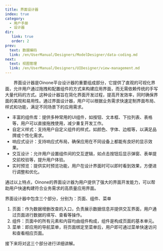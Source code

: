 ```yaml
---
title: 界面设计器
index: true
category:
  - 用户手册
  - 设计器
dir:
   link: true
   order: 2
prev:
  text: 数据编码
  link: /en/UserManual/Designers/ModelDesigner/data-coding.md
next:
  text: 视图管理
  link: /en/UserManual/Designers/UIDesigner/view-management.md
---
```

&emsp;&emsp;界面设计器是Oinone平台设计器的重要组成部分，它提供了直观的可视化界面，允许用户通过拖拽和配置组件的方式来构建应用界面，而无需依赖传统的手写大量代码的方式。这种设计器旨在简化界面开发过程，提高开发效率，同时确保界面的美观和易用性。通过界面设计器，用户可以根据业务需求快速定制界面布局、样式和功能，满足不同场景下的应用需求。

+ 丰富的组件库：提供多种常用的UI组件，如按钮、文本框、下拉列表、表格等，用户可以直接拖拽使用，减少重复开发工作。
+ 自定义样式：支持用户自定义组件的样式，如颜色、字体、边框等，以满足品牌或个性化需求。
+ 响应式设计：支持响应式布局，确保应用在不同设备上都能有良好的显示效果。
+ 交互设计：允许用户设置组件间的交互逻辑，如点击按钮后显示弹窗、表单提交前校验等，提升用户体验。
+ 实时预览：提供实时预览功能，用户在设计界面时可以即时看到效果，方便进行调整和优化。

通过以上特点，Oinone的界面设计器为用户提供了强大的界面开发能力，可以帮助用户快速构建符合业务需求的高质量应用界面。

界面设计器中包含三个部分，分别为：页面、组件、菜单

1. 页面：作为数据增删改查的入口，负责展示数据信息并提供交互界面，用户通过页面进行数据的填写、查看等操作。
2. 组件：页面中的所有元素和内容均由组件构成，组件是构成页面的基本单元。
3. 菜单：即应用的导航菜单，将页面绑定至菜单后，用户即可通过菜单快速访问和查看相应页面。

接下来将对这三个部分进行详细讲解。

